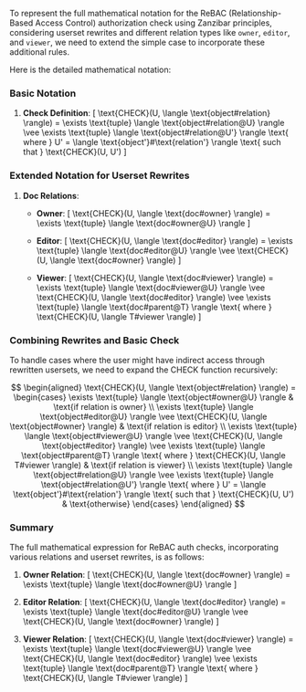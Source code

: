 To represent the full mathematical notation for the ReBAC (Relationship-Based Access Control) authorization check using Zanzibar principles, considering userset rewrites and different relation types like `owner`, `editor`, and `viewer`, we need to extend the simple case to incorporate these additional rules.

Here is the detailed mathematical notation:

### Basic Notation

1. **Check Definition**:
   \[
   \text{CHECK}(U, \langle \text{object#relation} \rangle) =
   \exists \text{tuple} \langle \text{object#relation@U} \rangle \vee
   \exists \text{tuple} \langle \text{object#relation@U'} \rangle \text{ where }
   U' = \langle \text{object'}#\text{relation'} \rangle \text{ such that } \text{CHECK}(U, U')
   \]

### Extended Notation for Userset Rewrites

1. **Doc Relations**:

    - **Owner**:
      \[
      \text{CHECK}(U, \langle \text{doc#owner} \rangle) =
      \exists \text{tuple} \langle \text{doc#owner@U} \rangle
      \]

    - **Editor**:
      \[
      \text{CHECK}(U, \langle \text{doc#editor} \rangle) =
      \exists \text{tuple} \langle \text{doc#editor@U} \rangle \vee
      \text{CHECK}(U, \langle \text{doc#owner} \rangle)
      \]

    - **Viewer**:
      \[
      \text{CHECK}(U, \langle \text{doc#viewer} \rangle) =
      \exists \text{tuple} \langle \text{doc#viewer@U} \rangle \vee
      \text{CHECK}(U, \langle \text{doc#editor} \rangle) \vee
      \exists \text{tuple} \langle \text{doc#parent@T} \rangle \text{ where }
      \text{CHECK}(U, \langle T#viewer \rangle)
      \]

### Combining Rewrites and Basic Check

To handle cases where the user might have indirect access through rewritten usersets, we need to expand the CHECK function recursively:

$$
\begin{aligned}
\text{CHECK}(U, \langle \text{object#relation} \rangle) =
\begin{cases}
\exists \text{tuple} \langle \text{object#owner@U} \rangle & \text{if relation is owner} \\
\exists \text{tuple} \langle \text{object#editor@U} \rangle \vee \text{CHECK}(U, \langle \text{object#owner} \rangle) & \text{if relation is editor} \\
\exists \text{tuple} \langle \text{object#viewer@U} \rangle \vee \text{CHECK}(U, \langle \text{object#editor} \rangle) \vee \exists \text{tuple} \langle \text{object#parent@T} \rangle \text{ where } \text{CHECK}(U, \langle T#viewer \rangle) & \text{if relation is viewer} \\
\exists \text{tuple} \langle \text{object#relation@U} \rangle \vee \exists \text{tuple} \langle \text{object#relation@U'} \rangle \text{ where } U' = \langle \text{object'}#\text{relation'} \rangle \text{ such that } \text{CHECK}(U, U') & \text{otherwise}
\end{cases}
\end{aligned}
$$

### Summary

The full mathematical expression for ReBAC auth checks, incorporating various relations and userset rewrites, is as follows:

1. **Owner Relation**:
   \[
   \text{CHECK}(U, \langle \text{doc#owner} \rangle) =
   \exists \text{tuple} \langle \text{doc#owner@U} \rangle
   \]

2. **Editor Relation**:
   \[
   \text{CHECK}(U, \langle \text{doc#editor} \rangle) =
   \exists \text{tuple} \langle \text{doc#editor@U} \rangle \vee
   \text{CHECK}(U, \langle \text{doc#owner} \rangle)
   \]

3. **Viewer Relation**:
   \[
   \text{CHECK}(U, \langle \text{doc#viewer} \rangle) =
   \exists \text{tuple} \langle \text{doc#viewer@U} \rangle \vee
   \text{CHECK}(U, \langle \text{doc#editor} \rangle) \vee
   \exists \text{tuple} \langle \text{doc#parent@T} \rangle \text{ where }
   \text{CHECK}(U, \langle T#viewer \rangle)
   \]